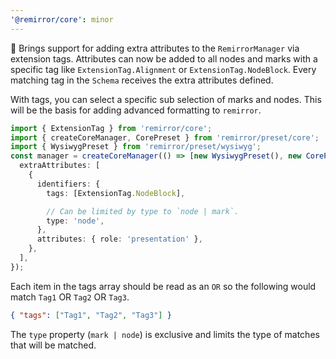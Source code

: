 ```yaml
---
'@remirror/core': minor
---
```


🎉 Brings support for adding extra attributes to the `RemirrorManager` via extension tags. Attributes can now be added to all nodes and marks with a specific tag like `ExtensionTag.Alignment` or `ExtensionTag.NodeBlock`. Every matching tag in the `Schema` receives the extra attributes defined.

With tags, you can select a specific sub selection of marks and nodes. This will be the basis for adding advanced formatting to `remirror`.

```ts
import { ExtensionTag } from 'remirror/core';
import { createCoreManager, CorePreset } from 'remirror/preset/core';
import { WysiwygPreset } from 'remirror/preset/wysiwyg';
const manager = createCoreManager(() => [new WysiwygPreset(), new CorePreset()], {
  extraAttributes: [
    {
      identifiers: {
        tags: [ExtensionTag.NodeBlock],

        // Can be limited by type to `node | mark`.
        type: 'node',
      },
      attributes: { role: 'presentation' },
    },
  ],
});
```

Each item in the tags array should be read as an `OR` so the following would match `Tag1` OR `Tag2` OR `Tag3`.

```json
{ "tags": ["Tag1", "Tag2", "Tag3"] }
```

The `type` property (`mark | node`) is exclusive and limits the type of matches that will be matched.
